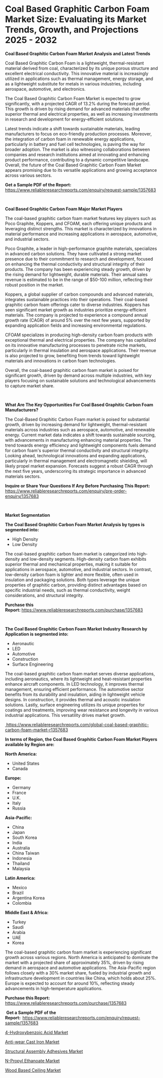 <p><h1>Coal Based Graphitic Carbon Foam Market Size: Evaluating its Market Trends, Growth, and Projections 2025 - 2032</h1></p><p><strong>Coal Based Graphitic Carbon Foam Market Analysis and Latest Trends</strong></p>
<p><p>Coal Based Graphitic Carbon Foam is a lightweight, thermal-resistant material derived from coal, characterized by its unique porous structure and excellent electrical conductivity. This innovative material is increasingly utilized in applications such as thermal management, energy storage, and as a lightweight substitute for metals in various industries, including aerospace, automotive, and electronics.</p><p>The Coal Based Graphitic Carbon Foam Market is expected to grow significantly, with a projected CAGR of 13.2% during the forecast period. This growth is driven by rising demand for advanced materials that offer superior thermal and electrical properties, as well as increasing investments in research and development for energy-efficient solutions. </p><p>Latest trends indicate a shift towards sustainable materials, leading manufacturers to focus on eco-friendly production processes. Moreover, the integration of carbon foam in renewable energy applications, particularly in battery and fuel cell technologies, is paving the way for broader adoption. The market is also witnessing collaborations between companies and research institutions aimed at innovating and enhancing product performance, contributing to a dynamic competitive landscape. Overall, the future of the Coal Based Graphitic Carbon Foam Market appears promising due to its versatile applications and growing acceptance across various sectors.</p></p>
<p><strong>Get a Sample PDF of the Report:&nbsp;</strong> <a href="https://www.reliableresearchreports.com/enquiry/request-sample/1357683?utm_campaign=114&utm_medium=2&utm_source=Github&utm_content=ia&utm_term=02042025&utm_id=coal-based-graphitic-carbon-foam">https://www.reliableresearchreports.com/enquiry/request-sample/1357683</a></p>
<p>&nbsp;</p>
<p><strong>Coal Based Graphitic Carbon Foam Major Market Players</strong></p>
<p><p>The coal-based graphitic carbon foam market features key players such as Poco Graphite, Koppers, and CFOAM, each offering unique products and leveraging distinct strengths. This market is characterized by innovations in material performance and increasing applications in aerospace, automotive, and industrial sectors.</p><p>Poco Graphite, a leader in high-performance graphite materials, specializes in advanced carbon solutions. They have cultivated a strong market presence due to their commitment to research and development, focused on enhancing the thermal conductivity and structural integrity of their products. The company has been experiencing steady growth, driven by the rising demand for lightweight, durable materials. Their annual sales revenue is estimated to be in the range of $50-100 million, reflecting their robust position in the market.</p><p>Koppers, a global supplier of carbon compounds and advanced materials, integrates sustainable practices into their operations. Their coal-based graphitic carbon foam offerings cater to diverse industries. Koppers has seen significant market growth as industries prioritize energy-efficient materials. The company is projected to experience a compound annual growth rate (CAGR) of around 5% over the next few years, supported by expanding application fields and increasing environmental regulations.</p><p>CFOAM specializes in producing high-density carbon foam products with exceptional thermal and electrical properties. The company has capitalized on its innovative manufacturing processes to penetrate niche markets, particularly in thermal insulation and aerospace applications. Their revenue is also projected to grow, benefiting from trends toward lightweight materials and innovations in carbon foam technologies.</p><p>Overall, the coal-based graphitic carbon foam market is poised for significant growth, driven by demand across multiple industries, with key players focusing on sustainable solutions and technological advancements to capture market share.</p></p>
<p>&nbsp;</p>
<p><strong>What Are The Key Opportunities For Coal Based Graphitic Carbon Foam Manufacturers?</strong></p>
<p><p>The Coal-Based Graphitic Carbon Foam market is poised for substantial growth, driven by increasing demand for lightweight, thermal-resistant materials across industries such as aerospace, automotive, and renewable energy. Current market data indicates a shift towards sustainable sourcing, with advancements in manufacturing enhancing material properties. The trend towards energy efficiency and lightweight components fuels demand for carbon foam's superior thermal conductivity and structural integrity. Looking ahead, technological innovations and expanding applications, particularly in thermal management and electromagnetic shielding, will likely propel market expansion. Forecasts suggest a robust CAGR through the next five years, underscoring its strategic importance in advanced materials sectors.</p></p>
<p><strong>Inquire or Share Your Questions If Any Before Purchasing This Report:</strong> <a href="https://www.reliableresearchreports.com/enquiry/pre-order-enquiry/1357683?utm_campaign=114&utm_medium=2&utm_source=Github&utm_content=ia&utm_term=02042025&utm_id=coal-based-graphitic-carbon-foam">https://www.reliableresearchreports.com/enquiry/pre-order-enquiry/1357683</a></p>
<p>&nbsp;</p>
<p><strong>Market Segmentation</strong></p>
<p><strong>The Coal Based Graphitic Carbon Foam Market Analysis by types is segmented into:</strong></p>
<p><ul><li>High Density</li><li>Low Density</li></ul></p>
<p><p>The coal-based graphitic carbon foam market is categorized into high-density and low-density segments. High-density carbon foam exhibits superior thermal and mechanical properties, making it suitable for applications in aerospace, automotive, and industrial sectors. In contrast, low-density carbon foam is lighter and more flexible, often used in insulation and packaging solutions. Both types leverage the unique properties of graphitic carbon, providing distinct advantages based on specific industrial needs, such as thermal conductivity, weight considerations, and structural integrity.</p></p>
<p><strong>Purchase this Report:&nbsp;</strong><a href="https://www.reliableresearchreports.com/purchase/1357683?utm_campaign=114&utm_medium=2&utm_source=Github&utm_content=ia&utm_term=02042025&utm_id=coal-based-graphitic-carbon-foam">https://www.reliableresearchreports.com/purchase/1357683</a></p>
<p>&nbsp;</p>
<p><strong>The Coal Based Graphitic Carbon Foam Market Industry Research by Application is segmented into:</strong></p>
<p><ul><li>Aeronautic</li><li>LED</li><li>Automotive</li><li>Construction</li><li>Surface Engineering</li></ul></p>
<p><p>The coal-based graphitic carbon foam market serves diverse applications, including aeronautics, where its lightweight and heat-resistant properties enhance aircraft components. In LED technology, it improves thermal management, ensuring efficient performance. The automotive sector benefits from its durability and insulation, aiding in lightweight vehicle designs. In construction, it provides thermal and acoustic insulation solutions. Lastly, surface engineering utilizes its unique properties for coatings and treatments, improving wear resistance and longevity in various industrial applications. This versatility drives market growth.</p></p>
<p><a href="https://www.reliableresearchreports.com/global-coal-based-graphitic-carbon-foam-market-r1357683?utm_campaign=114&utm_medium=2&utm_source=Github&utm_content=ia&utm_term=02042025&utm_id=coal-based-graphitic-carbon-foam">&nbsp;https://www.reliableresearchreports.com/global-coal-based-graphitic-carbon-foam-market-r1357683</a></p>
<p><strong>In terms of Region, the Coal Based Graphitic Carbon Foam Market Players available by Region are:</strong></p>
<p>
    <p> <strong> North America: </strong>
        <ul>
            <li>United States</li>
            <li>Canada</li>
        </ul>
        </p> 
    <p> <strong> Europe: </strong>
        <ul>
            <li>Germany</li>
            <li>France</li>
            <li>U.K.</li>
            <li>Italy</li>
            <li>Russia</li>
        </ul>
        </p> 
    <p> <strong> Asia-Pacific: </strong>
        <ul>
            <li>China</li>
            <li>Japan</li>
            <li>South Korea</li>
            <li>India</li>
            <li>Australia</li>
            <li>China Taiwan</li>
            <li>Indonesia</li>
            <li>Thailand</li>
            <li>Malaysia</li>
        </ul>
        </p> 
    <p> <strong> Latin America: </strong>
        <ul>
            <li>Mexico</li>
            <li>Brazil</li>
            <li>Argentina Korea</li>
            <li>Colombia</li>
        </ul>
        </p> 
    <p> <strong> Middle East & Africa: </strong>
        <ul>
            <li>Turkey</li>
            <li>Saudi</li>
            <li>Arabia</li>
            <li>UAE</li>
            <li>Korea</li>
        </ul>
    </p>
    </p>
<p><p>The coal-based graphitic carbon foam market is experiencing significant growth across various regions. North America is anticipated to dominate the market with a projected share of approximately 35%, driven by rising demand in aerospace and automotive applications. The Asia-Pacific region follows closely with a 30% market share, fueled by industrial growth and infrastructure development in countries like China, which holds about 25%. Europe is expected to account for around 10%, reflecting steady advancements in high-temperature applications.</p></p>
<p><strong>Purchase this Report: </strong><a href="https://www.reliableresearchreports.com/purchase/1357683?utm_campaign=114&utm_medium=2&utm_source=Github&utm_content=ia&utm_term=02042025&utm_id=coal-based-graphitic-carbon-foam">https://www.reliableresearchreports.com/purchase/1357683</a></p>
<p>&nbsp;<strong>Get a Sample PDF of the Report:&nbsp;&nbsp;</strong><a href="https://www.reliableresearchreports.com/enquiry/request-sample/1357683?utm_campaign=114&utm_medium=2&utm_source=Github&utm_content=ia&utm_term=02042025&utm_id=coal-based-graphitic-carbon-foam">https://www.reliableresearchreports.com/enquiry/request-sample/1357683</a></p>
<p><strong></strong></p>
<p><p><a href="https://github.com/hamremunazm4/Market-Research-Report-List-1/blob/main/4-hydroxybenzoic-acid-market.md?utm_campaign=114&utm_medium=2&utm_source=Github&utm_content=ia&utm_term=02042025&utm_id=coal-based-graphitic-carbon-foam">4-Hydroxybenzoic Acid Market</a></p><p><a href="https://github.com/kirstejuvet/Market-Research-Report-List-1/blob/main/anti-wear-cast-iron-market.md?utm_campaign=114&utm_medium=2&utm_source=Github&utm_content=ia&utm_term=02042025&utm_id=coal-based-graphitic-carbon-foam">Anti-wear Cast Iron Market</a></p><p><a href="https://github.com/godutetraeva/Market-Research-Report-List-1/blob/main/structural-assembly-adhesives-market.md?utm_campaign=114&utm_medium=2&utm_source=Github&utm_content=ia&utm_term=02042025&utm_id=coal-based-graphitic-carbon-foam">Structural Assembly Adhesives Market</a></p><p><a href="https://github.com/jhoonatsev/Market-Research-Report-List-1/blob/main/n-propyl-ethanoate-market.md?utm_campaign=114&utm_medium=2&utm_source=Github&utm_content=ia&utm_term=02042025&utm_id=coal-based-graphitic-carbon-foam">N-Propyl Ethanoate Market</a></p><p><a href="https://github.com/trossdushi7u/Market-Research-Report-List-1/blob/main/wood-based-ceiling-market.md?utm_campaign=114&utm_medium=2&utm_source=Github&utm_content=ia&utm_term=02042025&utm_id=coal-based-graphitic-carbon-foam">Wood Based Ceiling Market</a></p></p>